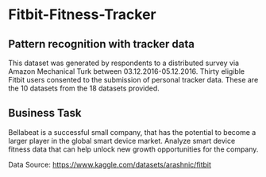 # Fitbit-Fitness-Tracker
## Pattern recognition with tracker data

This dataset was generated by respondents to a distributed survey via Amazon Mechanical Turk between 03.12.2016-05.12.2016. 
Thirty eligible Fitbit users consented to the submission of personal tracker data.
These are the 10 datasets from the 18 datasets provided.

## Business Task
Bellabeat is a successful small company, that has the potential to become a larger player in the global smart device market. Analyze smart device fitness data that can help unlock new growth opportunities for the company.

Data Source: https://www.kaggle.com/datasets/arashnic/fitbit
